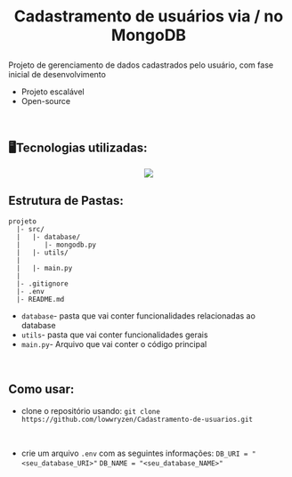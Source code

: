 # <p align='center'> Cadastramento de usuários via / no MongoDB

Projeto de gerenciamento de dados cadastrados pelo usuário, com fase inicial de desenvolvimento

- Projeto escalável
- Open-source

<br>

## 🖥️Tecnologias utilizadas:

<p align="center">
  <a href="https://skillicons.dev">
    <img src="https://skillicons.dev/icons?i=python,mongodb,pymongo" />
  </a>
</p>

## Estrutura de Pastas:

```
projeto
  |- src/
  |   |- database/
  |      |- mongodb.py 
  |   |- utils/
  |      
  |   |- main.py
  |
  |- .gitignore
  |- .env
  |- README.md
```

- `database`- pasta que vai conter funcionalidades relacionadas ao database
- `utils`- pasta que vai conter funcionalidades gerais
- `main.py`- Arquivo que vai conter o código principal

<br>

## Como usar:

- clone o repositório usando: `git clone https://github.com/lowwryzen/Cadastramento-de-usuarios.git`

<br>

- crie um arquivo `.env` com as seguintes informações:
`DB_URI = "<seu_database_URI>"`
`DB_NAME = "<seu_database_NAME>"`